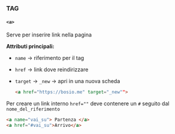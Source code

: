 ### TAG

#### `<a>`

Serve per inserire link nella pagina

**Attributi principali:**

- `name` -> riferimento per il tag
* `href` → link dove reindirizzare
* `target` → `_new` -> apri in una nuova scheda

  ```html
  <a href="https://bosio.me" target="_new"">
  ```

Per creare un link interno `href=""` deve contenere un `#` seguito dal `nome_del_riferimento`

```html
<a name="vai_su"> Partenza </a>
<a href="#vai_su">Arrivo</a>
```